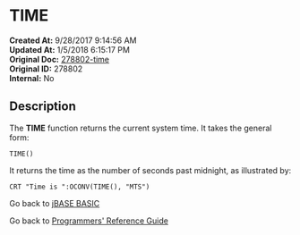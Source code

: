 # TIME

**Created At:** 9/28/2017 9:14:56 AM  
**Updated At:** 1/5/2018 6:15:17 PM  
**Original Doc:** [278802-time](https://docs.jbase.com/36868-jbase-basic/278802-time)  
**Original ID:** 278802  
**Internal:** No  

## Description

The **TIME** function returns the current system time. It takes the general form:

```
TIME()
```

It returns the time as the number of seconds past midnight, as illustrated by:

```
CRT "Time is ":OCONV(TIME(), "MTS")
```

Go back to [jBASE BASIC](./../README.md)

Go back to [Programmers' Reference Guide](./../../reference-guides/jbc/README.md)
